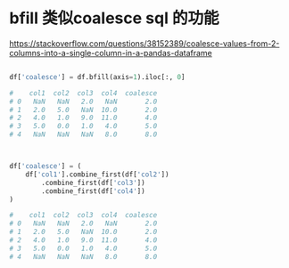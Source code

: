 # bfill 类似coalesce sql 的功能

https://stackoverflow.com/questions/38152389/coalesce-values-from-2-columns-into-a-single-column-in-a-pandas-dataframe

``` py

df['coalesce'] = df.bfill(axis=1).iloc[:, 0]

#    col1  col2  col3  col4  coalesce
# 0   NaN   NaN   2.0   NaN       2.0
# 1   2.0   5.0   NaN  10.0       2.0
# 2   4.0   1.0   9.0  11.0       4.0
# 3   5.0   0.0   1.0   4.0       5.0
# 4   NaN   NaN   NaN   8.0       8.0



df['coalesce'] = (
    df['col1'].combine_first(df['col2'])
        .combine_first(df['col3'])
        .combine_first(df['col4'])
)

#    col1  col2  col3  col4  coalesce
# 0   NaN   NaN   2.0   NaN       2.0
# 1   2.0   5.0   NaN  10.0       2.0
# 2   4.0   1.0   9.0  11.0       4.0
# 3   5.0   0.0   1.0   4.0       5.0
# 4   NaN   NaN   NaN   8.0       8.0

```